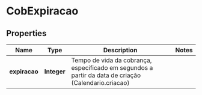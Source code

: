 # CobExpiracao

## Properties
Name | Type | Description | Notes
------------ | ------------- | ------------- | -------------
**expiracao** | **Integer** | Tempo de vida da cobrança, especificado em segundos a partir da data de criação (Calendario.criacao)  | 
